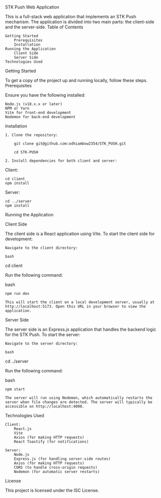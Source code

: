 STK Push Web Application

This is a full-stack web application that implements an STK Push mechanism. The application is divided into two main parts: the client-side and the server-side.
Table of Contents

    Getting Started
        Prerequisites
        Installation
    Running the Application
        Client Side
        Server Side
    Technologies Used

Getting Started

To get a copy of the project up and running locally, follow these steps.
Prerequisites

Ensure you have the following installed:

    Node.js (v18.x.x or later)
    NPM or Yarn
    Vite for front-end development
    Nodemon for back-end development

Installation

    1. Clone the repository:

        git clone git@github.com:odhiambow2354/STK_PUSH.git

        cd STK-PUSH

    2. Install dependencies for both client and server:

Client:

    cd client
    npm install

Server:

    cd ../server
    npm install

Running the Application

Client Side

The client side is a React application using Vite. To start the client side for development:

    Navigate to the client directory:

    bash

cd client

Run the following command:

bash

    npm run dev

    This will start the client on a local development server, usually at http://localhost:5173. Open this URL in your browser to view the application.

Server Side

The server side is an Express.js application that handles the backend logic for the STK Push. To start the server:

    Navigate to the server directory:

    bash

cd ../server

Run the following command:

bash

    npm start

    The server will run using Nodemon, which automatically restarts the server when file changes are detected. The server will typically be accessible on http://localhost:4000.

Technologies Used

    Client:
        React.js
        Vite
        Axios (for making HTTP requests)
        React Toastify (for notifications)

    Server:
        Node.js
        Express.js (for handling server-side routes)
        Axios (for making HTTP requests)
        CORS (to handle cross-origin requests)
        Nodemon (for automatic server restarts)

License

This project is licensed under the ISC License.
